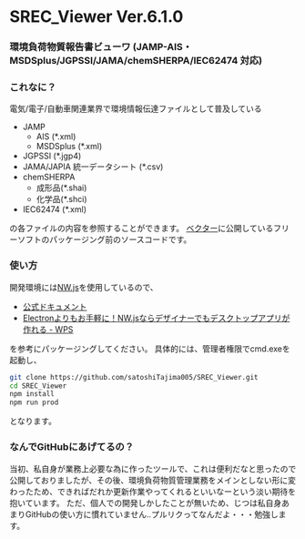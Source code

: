 # SREC_Viewer Ver.6.1.0
### 環境負荷物質報告書ビューワ (JAMP-AIS・MSDSplus/JGPSSI/JAMA/chemSHERPA/IEC62474 対応)

### これなに？
電気/電子/自動車関連業界で環境情報伝達ファイルとして普及している
- JAMP
    - AIS (*.xml)
    - MSDSplus (*.xml)
- JGPSSI (*.jgp4)
- JAMA/JAPIA 統一データシート (*.csv)
- chemSHERPA
    - 成形品(*.shai)
    - 化学品(*.shci)
- IEC62474 (*.xml)

の各ファイルの内容を参照することができます。
[ベクター](http://www.vector.co.jp/soft/winnt/business/se486453.html)に公開しているフリーソフトのパッケージング前のソースコードです。

### 使い方
開発環境には[NW.js](https://nwjs.io/)を使用しているので、
 - [公式ドキュメント](http://docs.nwjs.io/en/latest/For%20Users/Package%20and%20Distribute/)
 - [Electronよりもお手軽に！NW.jsならデザイナーでもデスクトップアプリが作れる - WPS](https://www.webprofessional.jp/cross-platform-desktop-app-nw-js/)

を参考にパッケージングしてください。
具体的には、管理者権限でcmd.exeを起動し、

```sh
git clone https://github.com/satoshiTajima005/SREC_Viewer.git
cd SREC_Viewer
npm install
npm run prod
```

となります。

### なんでGitHubにあげてるの？
当初、私自身が業務上必要な為に作ったツールで、これは便利だなと思ったので公開しておりましたが、その後、環境負荷物質管理業務をメインとしない形に変わったため、できればだれか更新作業やってくれるといいなーという淡い期待を抱いています。
ただ、個人での開発しかしたことが無いため、じつは私自身あまりGitHubの使い方に慣れていません..プルリクってなんだよ・・・勉強します。
